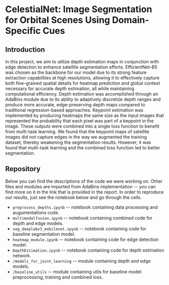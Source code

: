 # CelestialNet: Image Segmentation for Orbital Scenes Using Domain-Specific Cues
## Introduction
In this project, we aim to utilize depth estimation maps in conjunction with edge detection to enhance satellite segmentation efforts. EfficientNet-B5 was chosen as the backbone for our model due to its strong feature extraction capabilities at high resolutions, allowing it to effectively capture both fine-grained spatial details for heatmap prediction and global context necessary for accurate depth estimation, all while maintaining computational efficiency. Depth estimation was accomplished through an AdaBins module due to its ability to adaptively discretize depth ranges and produce more accurate, edge-preserving depth maps compared to traditional regression-based approaches. Keypoint estimation was implemented by producing heatmaps the same size as the input images that represented the probability that each pixel was part of a keypoint in the image. These outputs were combined into a single loss function to benefit from multi-task learning. We found that the keypoint maps of satellite images did not capture edges in the way we augmented the training dataset, thereby weakening the segmentation results. However, it was found that multi-task learning and the combined loss function led to better segmentation.
## Repository
Below you can find the descriptions of the code we were working on. Other files and modules are imported from AdaBins implementation -- you can find more on it in the link that is provided in the report. In order to reproduce our results, just see the notebook below and go through the cells.
- `preprocess_depths.ipynb` -- notebook containing data processing and augumentations code.
- `multimodalfusion.ipynb` -- notebook containing combined code for depth and edge models.
- `seg_deeplabv3_mobilenet.ipynb` -- notebook containing code for baseline segmentation model.
- `heatmap_module.ipynb` -- notebook containing code for edge detection model.
- `DepthEstimation.ipynb` -- notebook containing code for depth estimation network.
- `/models_for_joint_learning` -- module containing depth and edge models.
- `/baseline_utils` -- module containing utils for baseline model preprocessing, training and combined loss.
